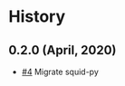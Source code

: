 History
=======

0.2.0 (April, 2020)
-------------------------

* [#4](https://github.com/keyko-io/nevermined-sdk-py/issues/4) Migrate squid-py 